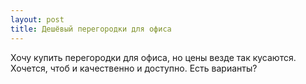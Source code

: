 ```yaml
---
layout: post 
title: Дешёвый перегородки для офиса 
--- 
```

Хочу купить перегородки для офиса, но цены везде так кусаются. Хочется, чтоб и качественно и доступно. Есть варианты?